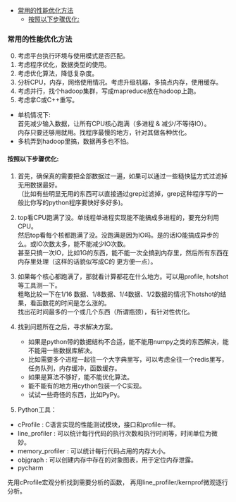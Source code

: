 
<!-- vim-markdown-toc GFM -->

- [常用的性能优化方法](#常用的性能优化方法)
  - [按照以下步骤优化:](#按照以下步骤优化)

<!-- vim-markdown-toc -->


### 常用的性能优化方法

0. 考虑平台执行环境与使用模式是否匹配。
1. 考虑程序优化，数据类型的使用。  
2. 考虑优化算法，降低复杂度。  
3. 分析CPU，内存，网络使用情况。考虑升级机器，多搞点内存，使用缓存。  
4. 考虑并行，找个hadoop集群，写成mapreduce放在hadoop上跑。  
5. 考虑拿C或C++重写。  

- 单机情况下:  
  首先减少输入数据，让所有CPU核心跑满（多进程 & 减少/不等待IO）。  
  内存只要还够用就用。找程序最慢的地方，针对其做各种优化。  
- 多机弄到hadoop里搞，数据再多也不怕。  


#### 按照以下步骤优化:  

1. 首先，确保真的需要把全部数据过一遍，如果可以通过一些糙快猛方式过滤掉无用数据最好。  
（比如有些明显无用的东西可以直接通过grep过滤掉，grep这种程序写的一般比你写的python程序要快好多好多)。  

2. top看CPU跑满了没。单线程单进程实现能不能搞成多进程的，要充分利用CPU。  
   然后top看每个核都跑满了没。没跑满是因为IO吗。是的话IO能搞成异步的么。或IO次数太多，能不能减少IO次数。  
   甚至只搞一次IO，比如1G的东西，能不能一次全搞到内存里，然后所有东西在内存里处理（这样的话貌似写成C的
   更方便一点）。  

3. 如果每个核心都跑满了，那就看计算都花在什么地方。可以用profile, hotshot等工具测一下。  
   粗略比较一下在1/16 数据、1/8数据、1/4数据、1/2数据的情况下hotshot的结果，看函数花的时间是怎么涨的。  
   找出花时间最多的一个或几个东西（所谓瓶颈），有针对性优化。  

4. 找到问题所在之后，寻求解决方案。  
   - 如果是python带的数据结构不合适，能不能用numpy之类的东西解决，能不能用一些数据库解决。  
   - 比如需要多个进程一起往一个大字典里写，可以考虑全往一个redis里写，任务队列，内存缓冲，函数缓存。  
   - 如果是算法不够好，能不能优化算法。   
   - 能不能有的地方用cython包装一个C实现。  
   - 试试一些奇怪的东西，比如PyPy。  

5. Python工具：
- cProfile        : C语言实现的性能测试模块，接口和profile一样。
- line_profiler   : 可以统计每行代码的执行次数和执行时间等，时间单位为微妙。
- memory_profiler : 可以统计每行代码占用的内存大小。
- objgraph        : 可以创建内存中存在的对象图表，用于定位内存泄露。
- pycharm

先用cProfile宏观分析找到需要分析的函数，
再用line_profiler/kernprof微观逐行分析。

